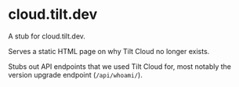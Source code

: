 # cloud.tilt.dev

A stub for cloud.tilt.dev.

Serves a static HTML page on why Tilt Cloud no longer exists.

Stubs out API endpoints that we used Tilt Cloud for, most
notably the version upgrade endpoint (`/api/whoami/`).
